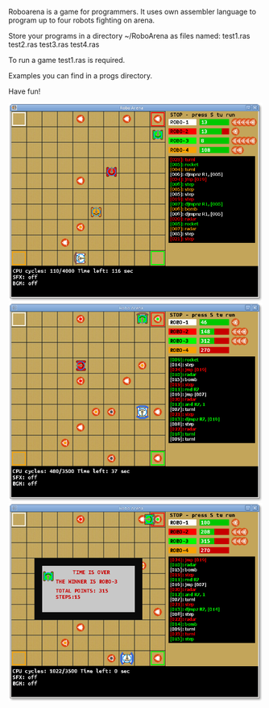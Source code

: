 Roboarena is a game for programmers.
It uses own assembler language to program up to four robots fighting on arena.

Store your programs in a directory ~/RoboArena as files named:
test1.ras test2.ras test3.ras test4.ras

To run a game test1.ras is required.

Examples you can find in a progs directory.

Have fun!

![RoboArena screenshot](https://github.com/n6210/roboarena/blob/master/screenshots/RoboArena.png)
![RoboArena screenshot1](https://github.com/n6210/roboarena/blob/master/screenshots/Robo1.png)
![RoboArena screenshot2](https://github.com/n6210/roboarena/blob/master/screenshots/Robo2.png)
